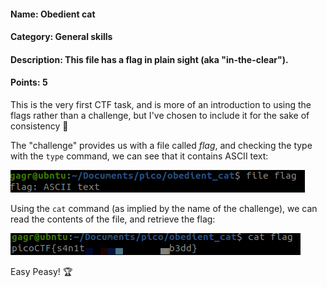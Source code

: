 #### Name: Obedient cat
#### Category: General skills
#### Description: This file has a flag in plain sight (aka "in-the-clear").
#### Points: 5

This is the very first CTF task, and is more of an introduction to using the flags rather than a challenge,
but I've chosen to include it for the sake of consistency :triangular_flag_on_post:

The "challenge" provides us with a file called _flag_, and checking the type with the `type` command, we can see that
it contains ASCII text:

![](https://github.com/GGrottan/PicoCTF-writeups/blob/main/General%20skills/Obedient%20Cat/img/file_type.png)


Using the `cat` command (as implied by the name of the challenge), we can read the contents of the file, and retrieve the flag:

![](https://github.com/GGrottan/PicoCTF-writeups/blob/main/General%20skills/Obedient%20Cat/img/flag.png)

Easy Peasy! :trophy:


